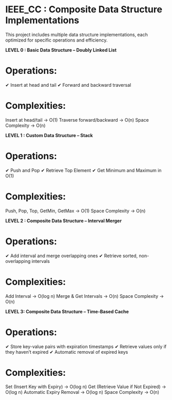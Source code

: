 # IEEE_CC : Composite Data Structure Implementations

This project includes multiple data structure implementations, each optimized for specific operations and efficiency.

**LEVEL 0 : Basic Data Structure – Doubly Linked List**

# Operations:
✔ Insert at head and tail
✔ Forward and backward traversal

# Complexities:
Insert at head/tail → O(1)
Traverse forward/backward → O(n)
Space Complexity → O(n)


**LEVEL 1 : Custom Data Structure – Stack**

# Operations:
✔ Push and Pop
✔ Retrieve Top Element
✔ Get Minimum and Maximum in O(1)

# Complexities:
Push, Pop, Top, GetMin, GetMax → O(1)
Space Complexity → O(n)


**LEVEL 2 : Composite Data Structure – Interval Merger**

# Operations:
✔ Add interval and merge overlapping ones
✔ Retrieve sorted, non-overlapping intervals

# Complexities:
Add Interval → O(log n)
Merge & Get Intervals → O(n)
Space Complexity → O(n)


**LEVEL 3: Composite Data Structure – Time-Based Cache**

# Operations:
✔ Store key-value pairs with expiration timestamps
✔ Retrieve values only if they haven’t expired
✔ Automatic removal of expired keys

# Complexities:
Set (Insert Key with Expiry) → O(log n)
Get (Retrieve Value if Not Expired) → O(log n)
Automatic Expiry Removal → O(log n)
Space Complexity → O(n)
